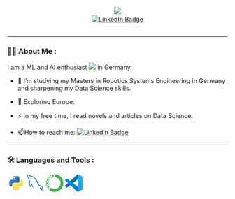 <div id="header" align="center">
  <img src="https://media.giphy.com/media/M9gbBd9nbDrOTu1Mqx/giphy.gif" width="100"/>
</div>

<div id="badges" align="center">
  <a href="[your-linkedin-URL](https://www.linkedin.com/feed/)">
    <img src="https://img.shields.io/badge/LinkedIn-blue?style=for-the-badge&logo=linkedin&logoColor=white" alt="LinkedIn Badge"/>
  </a>
</div>
<div id="badges" align="center">
<img src="https://komarev.com/ghpvc/?username=kashyap333&style=flat-square&color=blue" alt=""/>
</div>

---
### :man_technologist: About Me :

I am a ML and AI enthusiast <img src="https://media.giphy.com/media/WUlplcMpOCEmTGBtBW/giphy.gif" width="30"> in Germany.

- :telescope: I’m studying my Masters in Robotics Systems Engineering in Germany and sharpening my Data Science skills.

- :seedling: Exploring Europe.

- :zap: In my free time, I read novels and articles on Data Science.

- :mailbox:How to reach me: [![Linkedin Badge](https://img.shields.io/badge/-Kashyap-blue?style=flat&logo=Linkedin&logoColor=white)]([your-linkedin-url](https://www.linkedin.com/feed/))

---

### :hammer_and_wrench: Languages and Tools :
<div>
  <img src="https://github.com/devicons/devicon/blob/master/icons/python/python-original.svg" title="Python"  alt="Python" width="40" height="40"/>
  <img src="https://github.com/devicons/devicon/blob/master/icons/mysql/mysql-original.svg" title="MySQL"  alt="MySQL" width="40" height="40"/>
  <img src="https://github.com/devicons/devicon/blob/master/icons/anaconda/anaconda-original.svg" title="Anaconda"  alt="Anaconda" width="40" height="40"/>
  <img src="https://github.com/devicons/devicon/blob/master/icons/vscode/vscode-original.svg" title="VSCode"  alt="VSCode" width="40" height="40"/>
  
</div>
